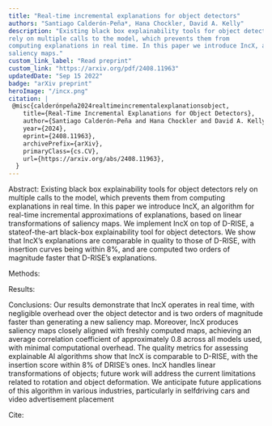 ```yaml
---
title: "Real-time incremental explanations for object detectors"
authors: "Santiago Calderón-Peña*, Hana Chockler, David A. Kelly"
description: "Existing black box explainability tools for object detectors
rely on multiple calls to the model, which prevents them from
computing explanations in real time. In this paper we introduce IncX, an algorithm for real-time incremental approximations of explanations, based on linear transformations of
saliency maps."
custom_link_label: "Read preprint"
custom_link: "https://arxiv.org/pdf/2408.11963"
updatedDate: "Sep 15 2022"
badge: "arXiv preprint"
heroImage: "/incx.png"
citation: |
 @misc{calderónpeña2024realtimeincrementalexplanationsobject,
    title={Real-Time Incremental Explanations for Object Detectors}, 
    author={Santiago Calderón-Peña and Hana Chockler and David A. Kelly},
    year={2024},
    eprint={2408.11963},
    archivePrefix={arXiv},
    primaryClass={cs.CV},
    url={https://arxiv.org/abs/2408.11963}, 
  }
---
```


Abstract: Existing black box explainability tools for object detectors
rely on multiple calls to the model, which prevents them from
computing explanations in real time. In this paper we introduce IncX, an algorithm for real-time incremental approximations of explanations, based on linear transformations of
saliency maps. We implement IncX on top of D-RISE, a stateof-the-art black-box explainability tool for object detectors.
We show that IncX’s explanations are comparable in quality to those of D-RISE, with insertion curves being within
8%, and are computed two orders of magnitude faster that
D-RISE’s explanations.

Methods:

Results:

Conclusions: Our results demonstrate that IncX operates in real time, with
negligible overhead over the object detector and is two orders of magnitude faster than generating a new saliency map.
Moreover, IncX produces saliency maps closely aligned with
freshly computed maps, achieving an average correlation coefficient of approximately 0.8 across all models used, with
minimal computational overhead. The quality metrics for assessing explainable AI algorithms show that IncX is comparable to D-RISE, with the insertion score within 8% of DRISE’s ones.
IncX handles linear transformations of objects; future
work will address the current limitations related to rotation
and object deformation. We anticipate future applications
of this algorithm in various industries, particularly in selfdriving cars and video advertisement placement

Cite: 